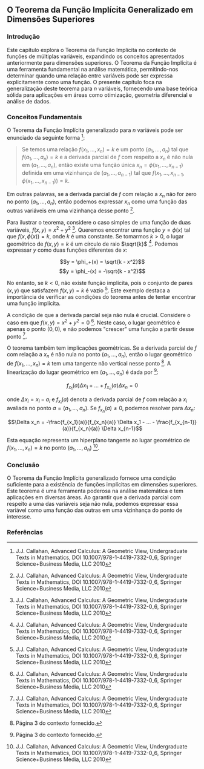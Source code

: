 ## O Teorema da Função Implícita Generalizado em Dimensões Superiores

### Introdução
Este capítulo explora o Teorema da Função Implícita no contexto de funções de múltiplas variáveis, expandindo os conceitos apresentados anteriormente para dimensões superiores. O Teorema da Função Implícita é uma ferramenta fundamental na análise matemática, permitindo-nos determinar quando uma relação entre variáveis pode ser expressa explicitamente como uma função. O presente capítulo foca na generalização deste teorema para $n$ variáveis, fornecendo uma base teórica sólida para aplicações em áreas como otimização, geometria diferencial e análise de dados.

### Conceitos Fundamentais
O Teorema da Função Implícita generalizado para $n$ variáveis pode ser enunciado da seguinte forma [^1]:

> Se temos uma relação $f(x_1, ..., x_n) = k$ e um ponto $(a_1, ..., a_n)$ tal que $f(a_1, ..., a_n) = k$ e a derivada parcial de $f$ com respeito a $x_n$ é não nula em $(a_1, ..., a_n)$, então existe uma função única $x_n = \phi(x_1, ..., x_{n-1})$ definida em uma vizinhança de $(a_1, ..., a_{n-1})$ tal que $f(x_1, ..., x_{n-1}, \phi(x_1, ..., x_{n-1})) = k$.

Em outras palavras, se a derivada parcial de $f$ com relação a $x_n$ não for zero no ponto $(a_1, ..., a_n)$, então podemos expressar $x_n$ como uma função das outras variáveis em uma vizinhança desse ponto [^1].

Para ilustrar o teorema, considere o caso simples de uma função de duas variáveis, $f(x, y) = x^2 + y^2$ [^1]. Queremos encontrar uma função $y = \phi(x)$ tal que $f(x, \phi(x)) = k$, onde $k$ é uma constante. Se tomarmos $k > 0$, o lugar geométrico de $f(x, y) = k$ é um círculo de raio $\sqrt{k}$ [^1]. Podemos expressar $y$ como duas funções diferentes de $x$:

$$y = \phi_+(x) = \sqrt{k - x^2}$$
$$y = \phi_-(x) = -\sqrt{k - x^2}$$

No entanto, se $k < 0$, não existe função implícita, pois o conjunto de pares $(x, y)$ que satisfazem $f(x, y) = k$ é vazio [^1]. Este exemplo destaca a importância de verificar as condições do teorema antes de tentar encontrar uma função implícita.

A condição de que a derivada parcial seja não nula é crucial. Considere o caso em que $f(x, y) = x^2 + y^2 = 0$ [^1]. Neste caso, o lugar geométrico é apenas o ponto $(0, 0)$, e não podemos "crescer" uma função a partir desse ponto [^1].

O teorema também tem implicações geométricas. Se a derivada parcial de $f$ com relação a $x_n$ é não nula no ponto $(a_1, ..., a_n)$, então o lugar geométrico de $f(x_1, ..., x_n) = k$ tem uma tangente não vertical nesse ponto [^3]. A linearização do lugar geométrico em $(a_1, ..., a_n)$ é dada por [^3]:

$$f_{x_1}(a) \Delta x_1 + ... + f_{x_n}(a) \Delta x_n = 0$$

onde $\Delta x_i = x_i - a_i$ e $f_{x_i}(a)$ denota a derivada parcial de $f$ com relação a $x_i$ avaliada no ponto $a = (a_1, ..., a_n)$. Se $f_{x_n}(a) \neq 0$, podemos resolver para $\Delta x_n$:

$$\Delta x_n = -\frac{f_{x_1}(a)}{f_{x_n}(a)} \Delta x_1 - ... - \frac{f_{x_{n-1}}(a)}{f_{x_n}(a)} \Delta x_{n-1}$$

Esta equação representa um hiperplano tangente ao lugar geométrico de $f(x_1, ..., x_n) = k$ no ponto $(a_1, ..., a_n)$ [^1].

### Conclusão
O Teorema da Função Implícita generalizado fornece uma condição suficiente para a existência de funções implícitas em dimensões superiores. Este teorema é uma ferramenta poderosa na análise matemática e tem aplicações em diversas áreas. Ao garantir que a derivada parcial com respeito a uma das variáveis seja não nula, podemos expressar essa variável como uma função das outras em uma vizinhança do ponto de interesse.

### Referências
[^1]: J.J. Callahan, Advanced Calculus: A Geometric View, Undergraduate Texts in Mathematics, DOI 10.1007/978-1-4419-7332-0_6, Springer Science+Business Media, LLC 2010
[^3]: Página 3 do contexto fornecido.
<!-- END -->